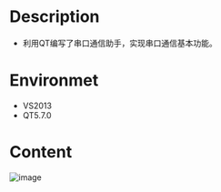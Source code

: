 # Description

* 利用QT编写了串口通信助手，实现串口通信基本功能。

# Environmet

* VS2013
* QT5.7.0

# Content

![image](https://github.com/dongmuliu/Serial-Communication/blob/master/dongtongxin/%E4%B8%B2%E5%8F%A3%E9%80%9A%E4%BF%A1.png)




